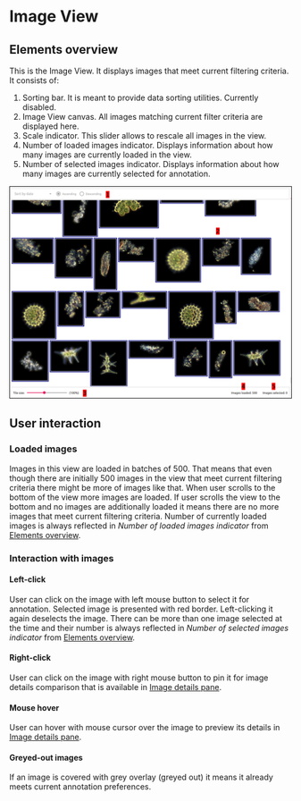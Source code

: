 # Image View

## Elements overview
This is the Image View. It displays images that meet current filtering criteria. It consists of:

1. Sorting bar. It is meant to provide data sorting utilities. Currently disabled.
2. Image View canvas. All images matching current filter criteria are displayed here.
3. Scale indicator. This slider allows to rescale all images in the view.
4. Number of loaded images indicator. Displays information about how many images are currently loaded in the view.
5. Number of selected images indicator. Displays information about how many images are currently selected for annotation.

<p align="center">
  <img src="static/image_view_overview.png" border=1>
</p>


## User interaction

### Loaded images
Images in this view are loaded in batches of 500. That means that even though there are initially 500 images in the view that meet current filtering criteria there might be more of images like that. When user scrolls to the bottom of the view more images are loaded. If user scrolls the view to the bottom and no images are additionally loaded it means there are no more images that meet current filtering criteria. Number of currently loaded images is always reflected in _Number of loaded images indicator_ from [Elements overview](#elements-overview).

### Interaction with images

#### Left-click
User can click on the image with left mouse button to select it for annotation. Selected image is presented with red border. Left-clicking it again deselects the image. There can be more than one image selected at the time and their number is always reflected in _Number of selected images indicator_ from [Elements overview](#elements-overview).

#### Right-click
User can click on the image with right mouse button to pin it for image details comparison that is available in [Image details pane](../image_details_pane/README.md).

#### Mouse hover
User can hover with mouse cursor over the image to preview its details in [Image details pane](../image_details_pane/README.md).

#### Greyed-out images
If an image is covered with grey overlay (greyed out) it means it already meets current annotation preferences.
